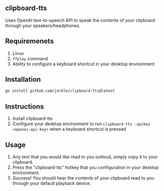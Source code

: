 ## clipboard-tts
Uses OpenAI text-to-speech API to speak the contents of your clipboard through your speakers/headphones.


## Requiremenets
1. Linux
2. `ffplay` command
3. Ability to configure a keyboard shortcut in your desktop environment

## Installation
```bash
go install github.com/jorkle/clipboard-tts@latest
```

## Instructions
1. Install clipboard-tts
2. Configure your desktop environment to run `clipboard-tts -apikey <openai-api-key>` when a keyboard shortcut is pressed


## Usage
1. Any text that you would like read to you outloud, simply copy it to your clipboard.
2. Press the "clipboard-tts" hotkey that you configuration in your desktop environment.
3. Success! You should hear the contents of your clipboard read to you through your default playback device.
